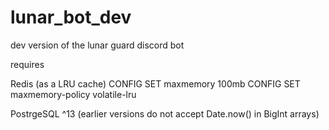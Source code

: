 # lunar_bot_dev

dev version of the lunar guard discord bot

requires

Redis (as a LRU cache)
    CONFIG SET maxmemory 100mb
    CONFIG SET maxmemory-policy volatile-lru

PostrgeSQL ^13 (earlier versions do not accept Date.now() in BigInt arrays)

